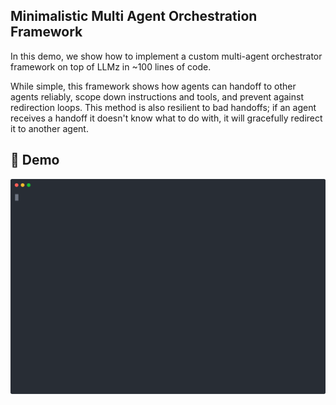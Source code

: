 ## Minimalistic Multi Agent Orchestration Framework

In this demo, we show how to implement a custom multi-agent orchestrator framework on top of LLMz in ~100 lines of code.

While simple, this framework shows how agents can handoff to other agents reliably, scope down instructions and tools, and prevent against redirection loops. This method is also resilient to bad handoffs; if an agent receives a handoff it doesn't know what to do with, it will gracefully redirect it to another agent.

## 🎥 Demo

![Demo](./demo.svg)
